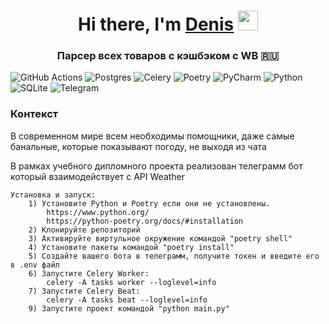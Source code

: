 <h1 align="center">Hi there, I'm <a href="https://github.com/DenisKhudyakov/drf_course_paper" target="_blank">Denis</a> 
<img src="https://github.com/blackcater/blackcater/raw/main/images/Hi.gif" height="32"/></h1>
<h3 align="center">Парсер всех товаров с кэшбэком с WB 🇷🇺</h3>


![GitHub Actions](https://img.shields.io/badge/github%20actions-%232671E5.svg?style=for-the-badge&logo=githubactions&logoColor=white)
![Postgres](https://img.shields.io/badge/postgres-%23316192.svg?style=for-the-badge&logo=postgresql&logoColor=white)
![Celery](https://img.shields.io/badge/celery-%23a9cc54.svg?style=for-the-badge&logo=celery&logoColor=ddf4a4)
![Poetry](https://img.shields.io/badge/Poetry-%233B82F6.svg?style=for-the-badge&logo=poetry&logoColor=0B3D8D)
![PyCharm](https://img.shields.io/badge/pycharm-143?style=for-the-badge&logo=pycharm&logoColor=black&color=black&labelColor=green)
![Python](https://img.shields.io/badge/python-3670A0?style=for-the-badge&logo=python&logoColor=ffdd54)
![SQLite](https://img.shields.io/badge/sqlite-%2307405e.svg?style=for-the-badge&logo=sqlite&logoColor=white)
	![Telegram](https://img.shields.io/badge/Telegram-2CA5E0?style=for-the-badge&logo=telegram&logoColor=white)

<h3>Контекст</h3>
<p>В современном мире всем необходимы помощники, даже самые банальные, которые показывают погоду, не выходя из чата</p>
<p>В рамках учебного дипломного проекта реализован телеграмм бот который взаимодействует с API Weather</p>

	Установка и запуск:
		1) Установите Python и Poetry если они не установлены.
            https://www.python.org/
            https://python-poetry.org/docs/#installation
		2) Клонируйте репозиторий 
		3) Активируйте виртульное окружение командой "poetry shell"
		4) Установите пакеты командой "poetry install"
		5) Создайте вашего бота в телеграмм, получите токен и введите его в .env файл
		6) Запустите Celery Worker:
			celery -A tasks worker --loglevel=info
		7) Запустите Celery Beat:
			celery -A tasks beat --loglevel=info
		9) Запустите проект командой "python main.py"
		